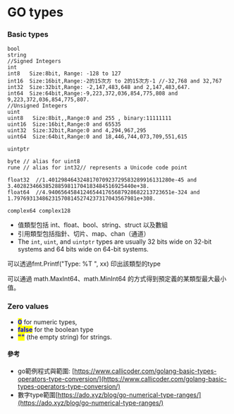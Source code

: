 # GO types

### Basic types

```
bool
string
//Signed Integers
int   
int8   Size:8bit, Range: -128 to 127
int16  Size:16bit,Range:-2的15次方 to 2的15次方-1 //-32,768 and 32,767
int32  Size:32bit,Range: -2,147,483,648 and 2,147,483,647.
int64  Size:64bit,Range:-9,223,372,036,854,775,808 and 9,223,372,036,854,775,807.
//Unsigned Integers
uint 
uint8   Size:8bit,,Range:0 and 255 , binary:11111111
uint16  Size:16bit,Range:0 and 65535
uint32  Size:32bit,Range:0 and 4,294,967,295
uint64  Size:64bit,Range:0 and 18,446,744,073,709,551,615

uintptr

byte // alias for uint8
rune // alias for int32// represents a Unicode code point

float32  //1.401298464324817070923729583289916131280e-45 and 3.40282346638528859811704183484516925440e+38.
float64  //4.940656458412465441765687928682213723651e-324 and 1.797693134862315708145274237317043567981e+308.

complex64 complex128
```

* 值類型包括 int、float、bool、string、struct 以及數組&#x20;
* 引用類型包括指針、切片、map、chan（通道）&#x20;
* The `int`, `uint`, and `uintptr` types are usually 32 bits wide on 32-bit systems and 64 bits wide on 64-bit systems.

可以透過fmt.Printf("Type: %T ", xx) 印出該類型的type

可以通過 math.MaxInt64、math.MinInt64 的方式得到預定義的某類型最大最小值。





### Zero values

* <mark style="color:blue;">**0**</mark> for numeric types,&#x20;
* <mark style="color:blue;">**false**</mark> for the boolean type
* <mark style="color:blue;">**""**</mark> (the empty string) for strings.

#### 參考

* go範例程式與範圍: [https://www.callicoder.com/golang-basic-types-operators-type-conversion/](https://www.callicoder.com/golang-basic-types-operators-type-conversion/)
* 數字type範圍[https://ado.xyz/blog/go-numerical-type-ranges/](https://ado.xyz/blog/go-numerical-type-ranges/)
